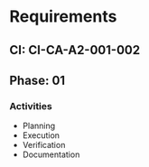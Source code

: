 # Requirements

## CI: CI-CA-A2-001-002
## Phase: 01

### Activities
- Planning
- Execution
- Verification
- Documentation
